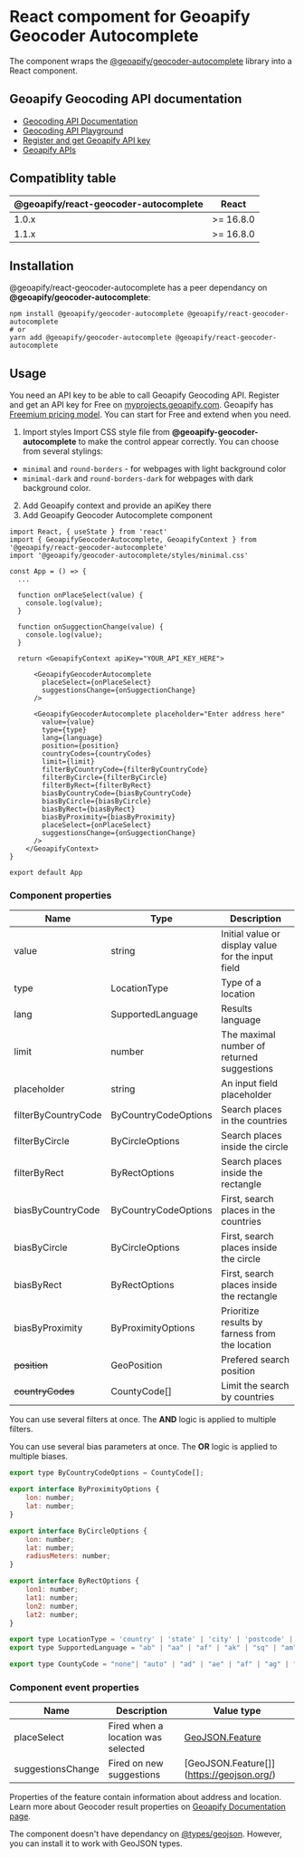 # React compoment for Geoapify Geocoder Autocomplete
The component wraps the [@geoapify/geocoder-autocomplete](https://www.npmjs.com/package/@geoapify/geocoder-autocomplete) library into a React component.

## Geoapify Geocoding API documentation
* [Geocoding API Documentation](https://apidocs.geoapify.com/docs/geocoding)
* [Geocoding API Playground](https://apidocs.geoapify.com/playground/geocoding)
* [Register and get Geoapify API key](https://myprojects.geoapify.com)
* [Geoapify APIs](https://www.geoapify.com/)

## Compatiblity table
|@geoapify/react-geocoder-autocomplete|React|
|-|-|
|1.0.x| >= 16.8.0|
|1.1.x| >= 16.8.0|

## Installation
@geoapify/react-geocoder-autocomplete has a peer dependancy on **@geoapify/geocoder-autocomplete**:
```
npm install @geoapify/geocoder-autocomplete @geoapify/react-geocoder-autocomplete
# or 
yarn add @geoapify/geocoder-autocomplete @geoapify/react-geocoder-autocomplete
```

## Usage
You need an API key to be able to call Geoapify Geocoding API. 
Register and get an API key for Free on [myprojects.geoapify.com](https://myprojects.geoapify.com/).
Geoapify has [Freemium pricing model](https://www.geoapify.com/api-pricing/). You can start for Free and extend when you need.

1. Import styles
Import CSS style file from **@geoapify-geocoder-autocomplete** to make the control appear correctly. You can choose from several stylings:
* `minimal` and `round-borders` - for webpages with light background color
* `minimal-dark` and `round-borders-dark` for webpages with dark background color.
2. Add Geoapify context and provide an apiKey there
3. Add Geoapify Geocoder Autocomplete component

```tsx
import React, { useState } from 'react'
import { GeoapifyGeocoderAutocomplete, GeoapifyContext } from '@geoapify/react-geocoder-autocomplete'
import '@geoapify/geocoder-autocomplete/styles/minimal.css'

const App = () => {
  ...

  function onPlaceSelect(value) {
    console.log(value);
  }

  function onSuggectionChange(value) {
    console.log(value);
  }

  return <GeoapifyContext apiKey="YOUR_API_KEY_HERE">

      <GeoapifyGeocoderAutocomplete
        placeSelect={onPlaceSelect}
        suggestionsChange={onSuggectionChange}
      />

      <GeoapifyGeocoderAutocomplete placeholder="Enter address here"
        value={value}
        type={type}
        lang={language}
        position={position}
        countryCodes={countryCodes}
        limit={limit}
        filterByCountryCode={filterByCountryCode}
        filterByCircle={filterByCircle}
        filterByRect={filterByRect}
        biasByCountryCode={biasByCountryCode}
        biasByCircle={biasByCircle}
        biasByRect={biasByRect}
        biasByProximity={biasByProximity}
        placeSelect={onPlaceSelect}
        suggestionsChange={onSuggectionChange}
      />
    </GeoapifyContext>
}

export default App

```
### Component properties

| Name | Type | Description |
|-|-|-| 
| value | string | Initial value or display value for the input field |
| type | LocationType | Type of a location
| lang | SupportedLanguage | Results language |
| limit | number | The maximal number of returned suggestions |
| placeholder | string | An input field placeholder |
| filterByCountryCode | ByCountryCodeOptions | Search places in the countries |
| filterByCircle | ByCircleOptions | Search places inside the circle |
| filterByRect | ByRectOptions | Search places inside the rectangle |
| biasByCountryCode | ByCountryCodeOptions | First, search places in the countries |
| biasByCircle | ByCircleOptions | First, search places inside the circle |
| biasByRect | ByRectOptions | First, search places inside the rectangle |
| biasByProximity | ByProximityOptions | Prioritize results by farness from the location |
| ~~position~~ | GeoPosition | Prefered search position |
| ~~countryCodes~~ | CountyCode[] | Limit the search by countries |

You can use several filters at once. The **AND** logic is applied to multiple filters.

You can use several bias parameters at once. The **OR** logic is applied to multiple biases.

```javascript
export type ByCountryCodeOptions = CountyCode[];

export interface ByProximityOptions {
    lon: number;
    lat: number;
}

export interface ByCircleOptions {
    lon: number;
    lat: number;
    radiusMeters: number;
}

export interface ByRectOptions {
    lon1: number;
    lat1: number;
    lon2: number;
    lat2: number;
}

export type LocationType = 'country' | 'state' | 'city' | 'postcode' | 'street' | 'amenity';
export type SupportedLanguage = "ab" | "aa" | "af" | "ak" | "sq" | "am" | "ar" | "an" | "hy" | "as" | "av" | "ae" | "ay" | "az" | "bm" | "ba" | "eu" | "be" | "bn" | "bh" | "bi" | "bs" | "br" | "bg" | "my" | "ca" | "ch" | "ce" | "ny" | "zh" | "cv" | "kw" | "co" | "cr" | "hr" | "cs" | "da" | "dv" | "nl" | "en" | "eo" | "et" | "ee" | "fo" | "fj" | "fi" | "fr" | "ff" | "gl" | "ka" | "de" | "el" | "gn" | "gu" | "ht" | "ha" | "he" | "hz" | "hi" | "ho" | "hu" | "ia" | "id" | "ie" | "ga" | "ig" | "ik" | "io" | "is" | "it" | "iu" | "ja" | "jv" | "kl" | "kn" | "kr" | "ks" | "kk" | "km" | "ki" | "rw" | "ky" | "kv" | "kg" | "ko" | "ku" | "kj" | "la" | "lb" | "lg" | "li" | "ln" | "lo" | "lt" | "lu" | "lv" | "gv" | "mk" | "mg" | "ms" | "ml" | "mt" | "mi" | "mr" | "mh" | "mn" | "na" | "nv" | "nb" | "nd" | "ne" | "ng" | "nn" | "no" | "ii" | "nr" | "oc" | "oj" | "cu" | "om" | "or" | "os" | "pa" | "pi" | "fa" | "pl" | "ps" | "pt" | "qu" | "rm" | "rn" | "ro" | "ru" | "sa" | "sc" | "sd" | "se" | "sm" | "sg" | "sr" | "gd" | "sn" | "si" | "sk" | "sl" | "so" | "st" | "es" | "su" | "sw" | "ss" | "sv" | "ta" | "te" | "tg" | "th" | "ti" | "bo" | "tk" | "tl" | "tn" | "to" | "tr" | "ts" | "tt" | "tw" | "ty" | "ug" | "uk" | "ur" | "uz" | "ve" | "vi" | "vo" | "wa" | "cy" | "wo" | "fy" | "xh" | "yi" | "yo" | "za";

export type CountyCode = "none"| "auto" | "ad" | "ae" | "af" | "ag" | "ai" | "al" | "am" | "an" | "ao" | "ap" | "aq" | "ar" | "as" | "at" | "au" | "aw" | "az" | "ba" | "bb" | "bd" | "be" | "bf" | "bg" | "bh" | "bi" | "bj" | "bm" | "bn" | "bo" | "br" | "bs" | "bt" | "bv" | "bw" | "by" | "bz" | "ca" | "cc" | "cd" | "cf" | "cg" | "ch" | "ci" | "ck" | "cl" | "cm" | "cn" | "co" | "cr" | "cu" | "cv" | "cx" | "cy" | "cz" | "de" | "dj" | "dk" | "dm" | "do" | "dz" | "ec" | "ee" | "eg" | "eh" | "er" | "es" | "et" | "eu" | "fi" | "fj" | "fk" | "fm" | "fo" | "fr" | "ga" | "gb" | "gd" | "ge" | "gf" | "gh" | "gi" | "gl" | "gm" | "gn" | "gp" | "gq" | "gr" | "gs" | "gt" | "gu" | "gw" | "gy" | "hk" | "hm" | "hn" | "hr" | "ht" | "hu" | "id" | "ie" | "il" | "in" | "io" | "iq" | "ir" | "is" | "it" | "jm" | "jo" | "jp" | "ke" | "kg" | "kh" | "ki" | "km" | "kn" | "kp" | "kr" | "kw" | "ky" | "kz" | "la" | "lb" | "lc" | "li" | "lk" | "lr" | "ls" | "lt" | "lu" | "lv" | "ly" | "ma" | "mc" | "md" | "me" | "mg" | "mh" | "mk" | "ml" | "mm" | "mn" | "mo" | "mp" | "mq" | "mr" | "ms" | "mt" | "mu" | "mv" | "mw" | "mx" | "my" | "mz" | "na" | "nc" | "ne" | "nf" | "ng" | "ni" | "nl" | "no" | "np" | "nr" | "nu" | "nz" | "om" | "pa" | "pe" | "pf" | "pg" | "ph" | "pk" | "pl" | "pm" | "pr" | "ps" | "pt" | "pw" | "py" | "qa" | "re" | "ro" | "rs" | "ru" | "rw" | "sa" | "sb" | "sc" | "sd" | "se" | "sg" | "sh" | "si" | "sj" | "sk" | "sl" | "sm" | "sn" | "so" | "sr" | "st" | "sv" | "sy" | "sz" | "tc" | "td" | "tf" | "tg" | "th" | "tj" | "tk" | "tm" | "tn" | "to" | "tr" | "tt" | "tv" | "tw" | "tz" | "ua" | "ug" | "um" | "us" | "uy" | "uz" | "va" | "vc" | "ve" | "vg" | "vi" | "vn" | "vu" | "wf" | "ws" | "ye" | "yt" | "za" | "zm" | "zw";
```

### Component event properties
| Name | Description | Value type |
|-|-|-|
| placeSelect | Fired when a location was selected | [GeoJSON.Feature](https://geojson.org/) |
| suggestionsChange | Fired on new suggestions | [GeoJSON.Feature[]] (https://geojson.org/) |

Properties of the feature contain information about address and location.
Learn more about Geocoder result properties on [Geoapify Documentation page](https://apidocs.geoapify.com/docs/geocoding/).

The component doesn't have dependancy on [@types/geojson](https://www.npmjs.com/package/@types/geojson). However, you can install it to work with GeoJSON types.
